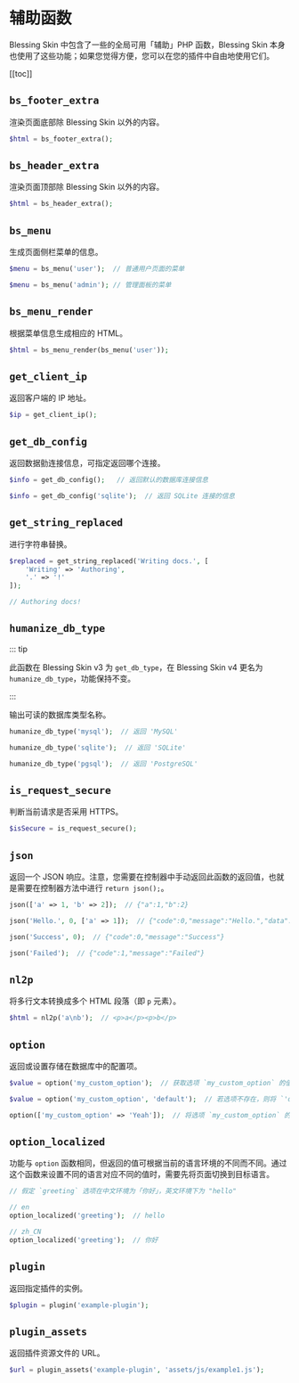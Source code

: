# 辅助函数

Blessing Skin 中包含了一些的全局可用「辅助」PHP 函数，Blessing Skin 本身也使用了这些功能；如果您觉得方便，您可以在您的插件中自由地使用它们。

[[toc]]

## `bs_footer_extra`

渲染页面底部除 Blessing Skin 以外的内容。

```php
$html = bs_footer_extra();
```

## `bs_header_extra`

渲染页面顶部除 Blessing Skin 以外的内容。

```php
$html = bs_header_extra();
```

## `bs_menu`

生成页面侧栏菜单的信息。

```php
$menu = bs_menu('user');  // 普通用户页面的菜单

$menu = bs_menu('admin'); // 管理面板的菜单
```

## `bs_menu_render`

根据菜单信息生成相应的 HTML。

```php
$html = bs_menu_render(bs_menu('user'));
```

## `get_client_ip`

返回客户端的 IP 地址。

```php
$ip = get_client_ip();
```

## `get_db_config`

返回数据勯连接信息，可指定返回哪个连接。

```php
$info = get_db_config();   // 返回默认的数据库连接信息

$info = get_db_config('sqlite');  // 返回 SQLite 连接的信息
```

## `get_string_replaced`

进行字符串替换。

```php
$replaced = get_string_replaced('Writing docs.', [
    'Writing' => 'Authoring',
    '.' => '!'
]);

// Authoring docs!
```

## `humanize_db_type`

::: tip

此函数在 Blessing Skin v3 为 `get_db_type`，在 Blessing Skin v4 更名为 `humanize_db_type`，功能保持不变。

:::

输出可读的数据库类型名称。

```php
humanize_db_type('mysql');  // 返回 'MySQL'

humanize_db_type('sqlite');  // 返回 'SQLite'

humanize_db_type('pgsql');  // 返回 'PostgreSQL'
```

## `is_request_secure`

判断当前请求是否采用 HTTPS。

```php
$isSecure = is_request_secure();
```

## `json`

返回一个 JSON 响应。注意，您需要在控制器中手动返回此函数的返回值，也就是需要在控制器方法中进行 `return json();`。

```php
json(['a' => 1, 'b' => 2]);  // {"a":1,"b":2}

json('Hello.', 0, ['a' => 1]);  // {"code":0,"message":"Hello.","data":{"a":1}}

json('Success', 0);  // {"code":0,"message":"Success"}

json('Failed');  // {"code":1,"message":"Failed"}
```

## `nl2p`

将多行文本转换成多个 HTML 段落（即 `p` 元素）。

```php
$html = nl2p('a\nb');  // <p>a</p><p>b</p>
```

## `option`

返回或设置存储在数据库中的配置项。

```php
$value = option('my_custom_option');  // 获取选项 `my_custom_option` 的值

$value = option('my_custom_option', 'default');  // 若选项不存在，则将 `'default'` 作为默认值来返回

option(['my_custom_option' => 'Yeah']);  // 将选项 `my_custom_option` 的值设为 `'Yeah'`
```

## `option_localized`

功能与 `option` 函数相同，但返回的值可根据当前的语言环境的不同而不同。通过这个函数来设置不同的语言对应不同的值时，需要先将页面切换到目标语言。

```php
// 假定 `greeting` 选项在中文环境为「你好」，英文环境下为 "hello"

// en
option_localized('greeting');  // hello

// zh_CN
option_localized('greeting');  // 你好
```

## `plugin`

返回指定插件的实例。

```php
$plugin = plugin('example-plugin');
```

## `plugin_assets`

返回插件资源文件的 URL。

```php
$url = plugin_assets('example-plugin', 'assets/js/example1.js');
```
